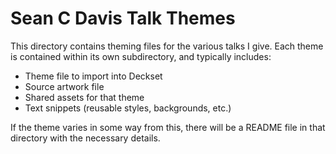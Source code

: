 # Sean C Davis Talk Themes

This directory contains theming files for the various talks I give. Each theme is contained within its own subdirectory, and typically includes:

- Theme file to import into Deckset
- Source artwork file
- Shared assets for that theme
- Text snippets (reusable styles, backgrounds, etc.)

If the theme varies in some way from this, there will be a README file in that directory with the necessary details.
